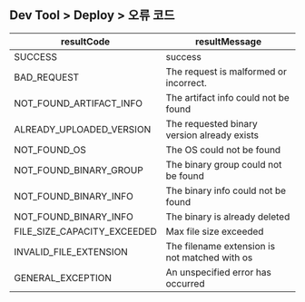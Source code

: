 ## Dev Tool > Deploy > 오류 코드

| resultCode | resultMessage |
| --------- | --------- |
| SUCCESS | success|
| BAD_REQUEST | The request is malformed or incorrect. |
| NOT_FOUND_ARTIFACT_INFO | The artifact info could not be found |
| ALREADY_UPLOADED_VERSION | The requested binary version already exists |
| NOT_FOUND_OS | The OS could not be found |
| NOT_FOUND_BINARY_GROUP | The binary group could not be found |
| NOT_FOUND_BINARY_INFO | The binary info could not be found |
| NOT_FOUND_BINARY_INFO | The binary is already deleted |
| FILE_SIZE_CAPACITY_EXCEEDED | Max file size exceeded |
| INVALID_FILE_EXTENSION | The filename extension is not matched with os |
| GENERAL_EXCEPTION | An unspecified error has occurred |
